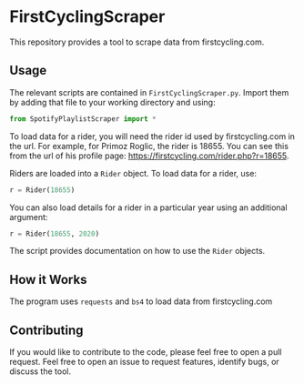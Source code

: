 # FirstCyclingScraper

This repository provides a tool to scrape data from firstcycling.com.

## Usage
The relevant scripts are contained in `FirstCyclingScraper.py`. Import them by adding that file to your working directory and using:
```python
from SpotifyPlaylistScraper import *
```

To load data for a rider, you will need the rider id used by firstcycling.com in the url.
For example, for Primoz Roglic, the rider is 18655.
You can see this from the url of his profile page: https://firstcycling.com/rider.php?r=18655.

Riders are loaded into a `Rider` object. To load data for a rider, use:
```python
r = Rider(18655)
```

You can also load details for a rider in a particular year using an additional argument:
```python
r = Rider(18655, 2020)
```

The script provides documentation on how to use the `Rider` objects.

## How it Works
The program uses `requests` and `bs4` to load data from firstcycling.com

## Contributing
If you would like to contribute to the code, please feel free to open a pull request. Feel free to open an issue to request features, identify bugs, or discuss the tool.
